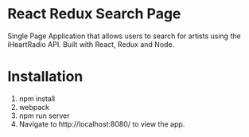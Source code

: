 # React Redux Search Page 

Single Page Application that allows users to search for artists using the iHeartRadio API.
Built with React, Redux and Node.

# Installation
1. npm install
2. webpack
3. npm run server
4. Navigate to http://localhost:8080/ to view the app.
